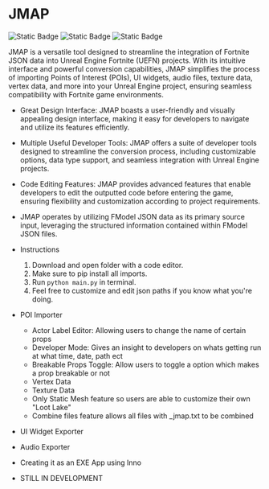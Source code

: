 # JMAP
![Static Badge](https://img.shields.io/badge/JMAP-blue) ![Static Badge](https://img.shields.io/badge/UEFN-red) ![Static Badge](https://img.shields.io/badge/MAINTAINED-purple)

JMAP is a versatile tool designed to streamline the integration of Fortnite JSON data into Unreal Engine Fortnite (UEFN) projects. With its intuitive interface and powerful conversion capabilities, JMAP simplifies the process of importing Points of Interest (POIs), UI widgets, audio files, texture data, vertex data, and more into your Unreal Engine project, ensuring seamless compatibility with Fortnite game environments.

- Great Design Interface: JMAP boasts a user-friendly and visually appealing design interface, making it easy for developers to navigate and utilize its features efficiently.
- Multiple Useful Developer Tools: JMAP offers a suite of developer tools designed to streamline the conversion process, including customizable options, data type support, and seamless integration with Unreal Engine projects.
- Code Editing Features: JMAP provides advanced features that enable developers to edit the outputted code before entering the game, ensuring flexibility and customization according to project requirements.
- JMAP operates by utilizing FModel JSON data as its primary source input, leveraging the structured information contained within FModel JSON files.

- Instructions
  1) Download and open folder with a code editor.
  2) Make sure to pip install all imports.
  3) Run `python main.py` in terminal.
  4) Feel free to customize and edit json paths if you know what you're doing.

- POI Importer
  - Actor Label Editor: Allowing users to change the name of certain props
  - Developer Mode: Gives an insight to developers on whats getting run at what time, date, path ect
  - Breakable Props Toggle: Allow users to toggle a option which makes a prop breakable or not
  - Vertex Data
  - Texture Data
  - Only Static Mesh feature so users are able to customize their own "Loot Lake"
  - Combine files feature allows all files with _jmap.txt to be combined
 
- UI Widget Exporter
- Audio Exporter

- Creating it as an EXE App using Inno

- STILL IN DEVELOPMENT
